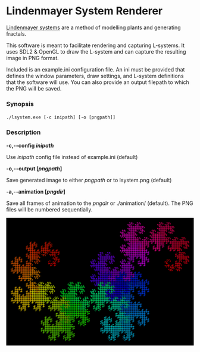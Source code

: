 # Lindenmayer System Renderer

[Lindenmayer systems](https://en.wikipedia.org/wiki/L-system) are a method of modelling plants and generating fractals.

This software is meant to facilitate rendering and capturing L-systems. It uses SDL2 & OpenGL to draw the L-system and can capture the resulting image in PNG format.

Included is an example.ini configuration file. An ini must be provided that defines the window parameters, draw settings, and L-system definitions that the software will use. You can also provide an output filepath to which the PNG will be saved. 

### Synopsis

`./lsystem.exe [-c inipath] [-o [pngpath]]`

### Description

**-c,--config *inipath***

Use *inipath* config file instead of example.ini (default)

**-o,--output [*pngpath*]**

Save generated image to either *pngpath* or to lsystem.png (default)

**-a,--animation [*pngdir*]**

Save all frames of animation to the *pngdir* or ./animation/ (default). The PNG files will be numbered sequentially.

![Sample image of a 14th generation dragon curve](sample.png)

